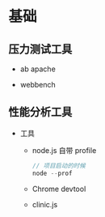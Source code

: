 # 基础

## 压力测试工具

  - ab apache

  - webbench

## 性能分析工具

  - 工具

      - node.js 自带 profile

        ```javascript
        // 项目启动的时候
        node --prof
        ```

      - Chrome devtool

      - clinic.js
